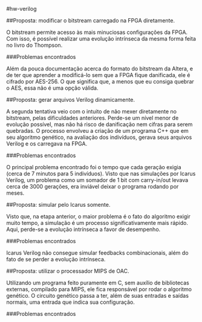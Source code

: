 #hw-verilog

##Proposta: modificar o bitstream carregado na FPGA diretamente.

O bitstream permite acesso às mais minuciosas configurações da FPGA. Com isso, é possível realizar uma evolução intrínseca da mesma forma feita no livro do Thompson.

###Problemas encontrados

Além da pouca documentação acerca do formato do bitstream da Altera, e de ter que aprender a modificá-lo sem que a FPGA fique danificada, ele é cifrado por AES-256. O que significa que, a menos que eu consiga quebrar o AES, essa não é uma opção válida.

##Proposta: gerar arquivos Verilog dinamicamente.

A segunda tentativa veio com o intuito de não mexer diretamente no bitstream, pelas dificuldades anteriores. Perde-se um nível menor de evolução possível, mas não há risco de danificação nem cifras para serem quebradas. O processo envolveu a criação de um programa C++ que em seu algoritmo genético, na avaliação dos indivíduos, gerava seus arquivos Verilog e os carregava na FPGA.

###Problemas encontrados

O principal problema encontrado foi o tempo que cada geração exigia (cerca de 7 minutos para 5 indivíduos). Visto que nas simulações por Icarus Verilog, um problema como um somador de 1 bit com carry-in/out levava cerca de 3000 gerações, era inviável deixar o programa rodando por meses.

##Proposta: simular pelo Icarus somente.

Visto que, na etapa anterior, o maior problema é o fato do algoritmo exigir muito tempo, a simulação é um processo significativamente mais rápido. Aqui, perde-se a evolução intrínseca a favor de desempenho.

###Problemas encontrados

Icarus Verilog não consegue simular feedbacks combinacionais, além do fato de se perder a evolução intrínseca.

##Proposta: utilizar o processador MIPS de OAC.

Utilizando um programa feito puramente em C, sem auxílio de bibliotecas externas, compilado para MIPS, ele fica responsável por rodar o algoritmo genético. O circuito genético passa a ter, além de suas entradas e saídas normais, uma entrada que indica sua configuração.

###Problemas encontrados

	
